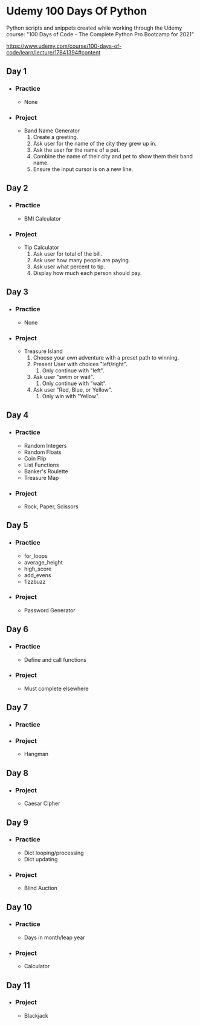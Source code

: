 # Udemy 100 Days Of Python

Python scripts and snippets created while working through the Udemy course: "100 Days of Code - The Complete Python Pro Bootcamp for 2021"

https://www.udemy.com/course/100-days-of-code/learn/lecture/17841394#content

## Day 1

* ### Practice

    * None
    
* ### Project
   * Band Name Generator
      1. Create a greeting.
      2. Ask user for the name of the city they grew up in.
      3. Ask the user for the name of a pet.
      4. Combine the name of their city and pet to show them their band name.
      5. Ensure the input cursor is on a new line.

## Day 2

* ### Practice

   * BMI Calculator

* ### Project

   * Tip Calculator
      1. Ask user for total of the bill.
      2. Ask user how many people are paying.
      3. Ask user what percent to tip.
      4. Display how much each person should pay.

## Day 3

* ### Practice

    * None

* ### Project

   * Treasure Island
      1. Choose your own adventure with a preset path to winning.
      2. Present User with choices "left/right".
         1. Only continue with "left".
      4. Ask user "swim or wait".
         1. Only continue with "wait".
      5. Ask user "Red, Blue, or Yellow".
         1. Only win with "Yellow".
    
## Day 4

* ### Practice

    * Random Integers
    * Random Floats
    * Coin Flip
    * List Functions
    * Banker's Roulette
    * Treasure Map
    
* ### Project
  
    * Rock, Paper, Scissors

## Day 5

* ### Practice

    * for_loops
    * average_height
    * high_score
    * add_evens
    * fizzbuzz
    
* ### Project

    * Password Generator

## Day 6

* ### Practice

    * Define and call functions

* ### Project

    * Must complete elsewhere
    
## Day 7

* ### Practice

* ### Project

    * Hangman
    
## Day 8

* ### Project

    * Caesar Cipher
    

## Day 9

* ### Practice
    
    * Dict looping/processing
    * Dict updating
    
* ### Project

    * Blind Auction
    
## Day 10

* ### Practice

    * Days in month/leap year
    
* ### Project

    * Calculator
    
## Day 11

* ### Project

    * Blackjack